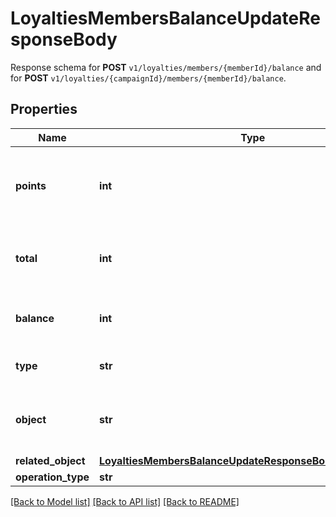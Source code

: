 # LoyaltiesMembersBalanceUpdateResponseBody

Response schema for **POST** `v1/loyalties/members/{memberId}/balance` and for **POST** `v1/loyalties/{campaignId}/members/{memberId}/balance`.

## Properties
Name | Type | Description | Notes
------------ | ------------- | ------------- | -------------
**points** | **int** | The incremental points removed or added to the current balance on the loyalty card. | [optional] 
**total** | **int** | The total of points accrued over the lifetime of the loyalty card. | [optional] 
**balance** | **int** | The balance after adding/removing points. | [optional] 
**type** | **str** | The type of voucher being modified. | [optional] 
**object** | **str** | The type of the object represented by JSON. Default is balance. | [optional] [default to 'balance']
**related_object** | [**LoyaltiesMembersBalanceUpdateResponseBodyRelatedObject**](LoyaltiesMembersBalanceUpdateResponseBodyRelatedObject.md) |  | [optional] 
**operation_type** | **str** |  | [optional] 

[[Back to Model list]](../README.md#documentation-for-models) [[Back to API list]](../README.md#documentation-for-api-endpoints) [[Back to README]](../README.md)


